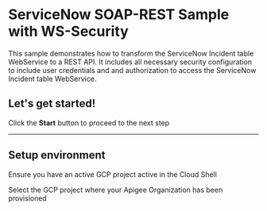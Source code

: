 # ServiceNow SOAP-REST Sample with WS-Security

This sample demonstrates how to transform the ServiceNow Incident table WebService to a REST API. It includes all necessary security configuration to include user credentials and and authorization to access the ServiceNow Incident table WebService.

## Let's get started!

Click the **Start** button to proceed to the next step

---

## Setup environment

Ensure you have an active GCP project active in the Cloud Shell

Select the GCP project where your Apigee Organization has been provisioned

<walkthrough-project-setup></walkthrough-project-setup>

<walkthrough-project-id/>


